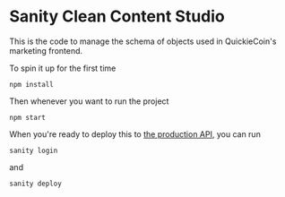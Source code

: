 # Sanity Clean Content Studio

This is the code to manage the schema of objects used in QuickieCoin's marketing frontend.

To spin it up for the first time

`npm install`

Then whenever you want to run the project

`npm start`

When you're ready to deploy this to [the production API](https://quickiecoin.sanity.studio/), you can run

`sanity login`

and

`sanity deploy`